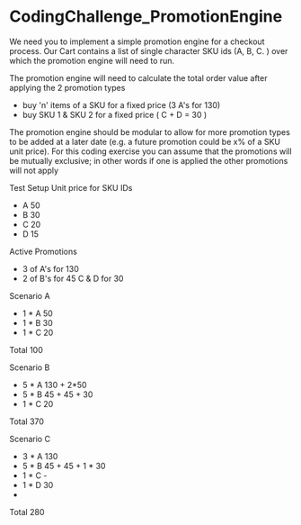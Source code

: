# CodingChallenge_PromotionEngine

We need you to implement a simple promotion engine for a checkout process. Our Cart contains a list of single character SKU ids (A, B, C.	) over which the promotion engine will need to run.

The promotion engine will need to calculate the total order value after applying the 2 promotion types
-	buy 'n' items of a SKU for a fixed price (3 A's for 130)
-	buy SKU 1 & SKU 2 for a fixed price ( C + D = 30 )


The promotion engine should be modular to allow for more promotion types to be added at a later date (e.g. a future promotion could be x% of a SKU unit price). For this coding exercise you can assume that the promotions will be mutually exclusive; in other words if one is applied the other promotions will not apply


Test Setup
Unit price for SKU IDs

- A	50
- B	30
- C	20
- D	15


Active Promotions
- 3 of A's for 130
- 2 of B's for 45 C & D for 30


Scenario A
- 1	* A	50
- 1	* B	30
- 1	* C	20


Total		100

Scenario	B	
- 5 * A		130 + 2*50
- 5 * B		45 + 45 + 30
- 1 * C		20

Total	370

Scenario C
- 3	* A	130
- 5	* B	45 + 45 + 1 * 30
- 1	* C	-
- 1	* D	30
- 
 Total	280

